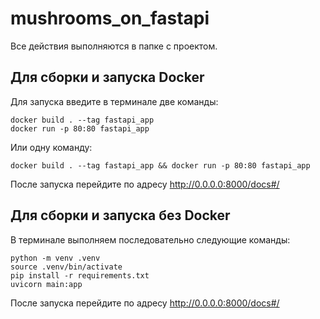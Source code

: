 # mushrooms_on_fastapi

Все действия выполняются в папке с проектом.

## Для сборки и запуска Docker

Для запуска введите в терминале две команды:

```
docker build . --tag fastapi_app
docker run -p 80:80 fastapi_app
```

Или одну команду:

```
docker build . --tag fastapi_app && docker run -p 80:80 fastapi_app
```

После запуска перейдите по адресу http://0.0.0.0:8000/docs#/

## Для сборки и запуска без Docker

В терминале выполняем последовательно следующие команды:

```
python -m venv .venv
source .venv/bin/activate
pip install -r requirements.txt
uvicorn main:app
```

После запуска перейдите по адресу http://0.0.0.0:8000/docs#/
